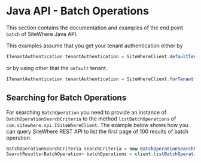 # Java API - Batch Operations

This section contains the documentation and examples of the end point `batch` of SiteWhere Java API.

This examples assume that you get your tenant authentication either by

```java
ITenantAuthentication tenantAuthentication = SiteWhereClient.defaultTenant();
```

or by using other that the `default` tenant.

```java
ITenantAuthentication tenantAuthentication = SiteWhereClient.forTenant("token", "auth");
```

## Searching for Batch Operations

For searching `BatchOperation` you need to provide an instance of `BatchOperationSearchCriteria` to the method 
`listBatchOperations` of `com.sitewhere.spi.ISiteWhereClient`. The example below shows how you can query SiteWhere REST API to list the first
page of 100 results of batch operation.

```java
BatchOperationSearchCriteria searchCriteria = new BatchOperationSearchCriteria(1, 100);
SearchResults<BatchOperation> batchOperations = client.listBatchOperations(tenantAuthentication, searchCriteria);
```
